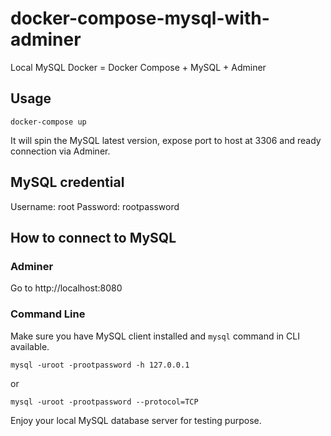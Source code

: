 # docker-compose-mysql-with-adminer
Local MySQL Docker = Docker Compose + MySQL + Adminer

## Usage

```
docker-compose up
```

It will spin the MySQL latest version, expose port to host at 3306 and ready connection via Adminer.

## MySQL credential

Username: root
Password: rootpassword

## How to connect to MySQL

### Adminer
Go to http://localhost:8080

### Command Line
Make sure you have MySQL client installed and `mysql` command in CLI available.

```
mysql -uroot -prootpassword -h 127.0.0.1
```

or

```
mysql -uroot -prootpassword --protocol=TCP
```

Enjoy your local MySQL database server for testing purpose.
